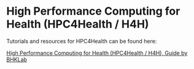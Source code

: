 # High Performance Computing for Health (HPC4Health / H4H)

Tutorials and resources for HPC4Health can be found here:

[High Performance Computing for Health (HPC4Health / H4H), Guide by BHKLab](https://bhklab.github.io/HPC4Health/)